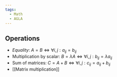 ```yaml
---
tags:
  - Math
  - AGLA
---
```

## Operations
- *Equality*: $A = B \iff \forall i, j: a_{ij} = b_{ij}$ 
- Multiplication by scalar: $B = \lambda A \iff \forall i,j: b_{ij} = \lambda a_{ij}$
- Sum of matrices: $C = A + B \iff \forall i,j: c_{ij}=a_{ij}+b_{ij}$
- [[Matrix multiplication]]